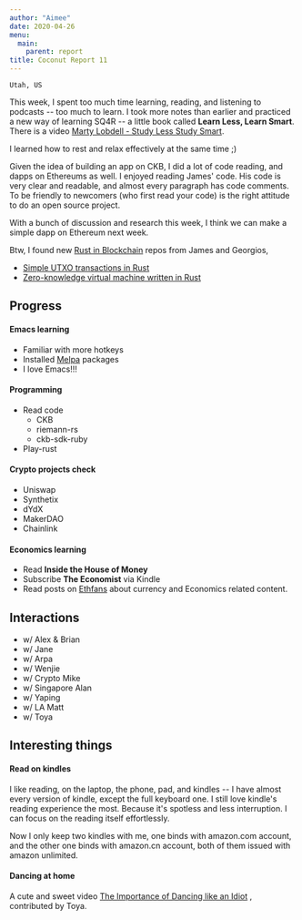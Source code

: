 ```yaml
---
author: "Aimee"
date: 2020-04-26
menu:
  main:
    parent: report
title: Coconut Report 11
---
```


`Utah, US`

This week, I spent too much time learning, reading, and listening to podcasts -- too much to learn. I took more notes than earlier and practiced a new way of learning SQ4R -- a little book called **Learn Less, Learn Smart**. There is a video [Marty Lobdell - Study Less Study Smart](https://www.youtube.com/watch?v=IlU-zDU6aQ0).

I learned how to rest and relax effectively at the same time ;)

Given the idea of building an app on CKB, I did a lot of code reading, and dapps on Ethereums as well. I enjoyed reading James' code. His code is very clear and readable, and almost every paragraph has code comments. To be friendly to newcomers (who first read your code) is the right attitude to do an open source project.

With a bunch of discussion and research this week, I think we can make a simple dapp on Ethereum next week. 

Btw, I found new [Rust in Blockchain](https://rustinblockchain.org) repos from James and Georgios,
- [Simple UTXO transactions in Rust](https://github.com/summa-tx/riemann-rs)
- [Zero-knowledge virtual machine written in Rust](https://github.com/GuildOfWeavers/distaff)

## Progress

#### Emacs learning
- Familiar with more hotkeys
- Installed [Melpa](https://melpa.org/) packages
- I love Emacs!!!

#### Programming
- Read code
  - CKB 
  - riemann-rs
  - ckb-sdk-ruby
- Play-rust

#### Crypto projects check
- Uniswap
- Synthetix
- dYdX
- MakerDAO
- Chainlink

#### Economics learning
- Read **Inside the House of Money**
- Subscribe **The Economist** via Kindle
- Read posts on [Ethfans](https://ethfans.org) about currency and Economics related content.

## Interactions
- w/ Alex & Brian
- w/ Jane
- w/ Arpa
- w/ Wenjie
- w/ Crypto Mike
- w/ Singapore Alan
- w/ Yaping
- w/ LA Matt
- w/ Toya

## Interesting things

#### Read on kindles

I like reading, on the laptop, the phone, pad, and kindles -- I have almost every version of kindle, except the full keyboard one. I still love kindle's reading experience the most. Because it's spotless and less interruption. I can focus on the reading itself effortlessly.

Now I only keep two kindles with me, one binds with amazon.com account, and the other one binds with amazon.cn account, both of them issued with amazon unlimited.

#### Dancing at home

A cute and sweet video [The Importance of Dancing like an Idiot](https://www.youtube.com/watch?v=H2fVjXoYmxM) , contributed by Toya. 

